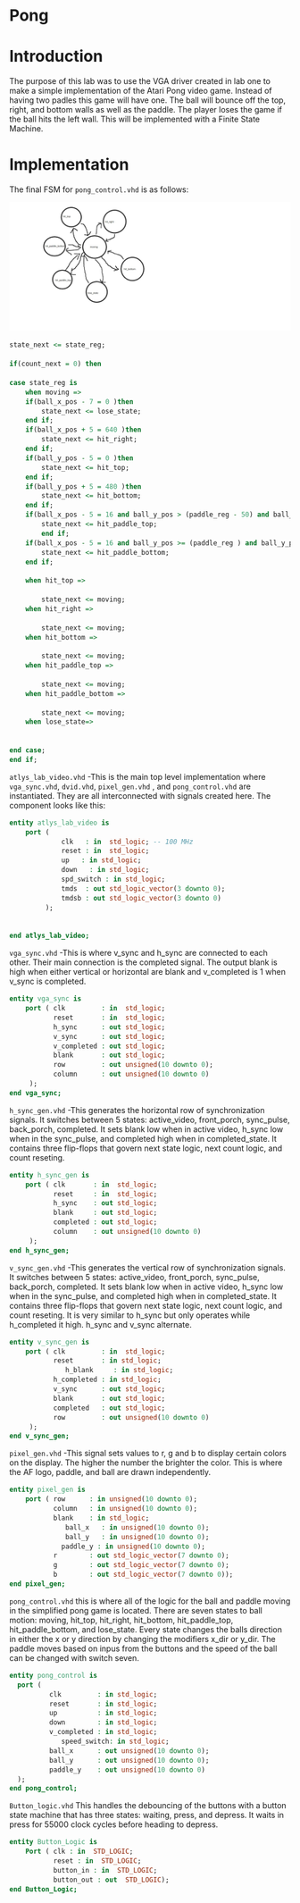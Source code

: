 Pong
====

Introduction
============
The purpose of this lab was to use the VGA driver created in lab one to make a simple implementation of the Atari Pong video game. Instead of having two padles this game will have one. The ball will bounce off the top, right, and bottom walls as well as the paddle. The player loses the game if the ball hits the left wall. This will be implemented with a Finite State Machine.

Implementation
==============
The final FSM for `pong_control.vhd` is as follows:

![state machine for pong_control](states.jpg)

```vhdl
state_next <= state_reg;

if(count_next = 0) then

case state_reg is 
	when moving =>
	if(ball_x_pos - 7 = 0 )then
		state_next <= lose_state;
	end if;
	if(ball_x_pos + 5 = 640 )then
		state_next <= hit_right;
	end if;
	if(ball_y_pos - 5 = 0 )then
		state_next <= hit_top;
	end if;
	if(ball_y_pos + 5 = 480 )then
		state_next <= hit_bottom;
	end if;
	if(ball_x_pos - 5 = 16 and ball_y_pos > (paddle_reg - 50) and ball_y_pos < (paddle_reg) )then
		state_next <= hit_paddle_top;
		end if;
	if(ball_x_pos - 5 = 16 and ball_y_pos >= (paddle_reg ) and ball_y_pos < (paddle_reg + 50) )then
		state_next <= hit_paddle_bottom;
	end if;
	
	when hit_top =>
		
		state_next <= moving;
	when hit_right =>
		
		state_next <= moving;
	when hit_bottom =>
		
		state_next <= moving;
	when hit_paddle_top =>
	
		state_next <= moving;
	when hit_paddle_bottom =>
	
		state_next <= moving;	
	when lose_state=>
		

end case;	
end if;

```

`atlys_lab_video.vhd`
-This is the main top level implementation where `vga_sync.vhd`, `dvid.vhd`, `pixel_gen.vhd` , and `pong_control.vhd` are instantiated. They are all interconnected with signals created here. The component looks like this:

```vhdl
entity atlys_lab_video is
    port ( 
             clk   : in  std_logic; -- 100 MHz
             reset : in  std_logic;
		     up   : in std_logic;
			 down   : in std_logic;
			 spd_switch : in std_logic;
             tmds  : out std_logic_vector(3 downto 0);
             tmdsb : out std_logic_vector(3 downto 0)
         );
			
		
end atlys_lab_video;
```

`vga_sync.vhd`
-This is where v_sync and h_sync are connected to each other. Their main connection is the completed signal. The output blank is high when either vertical or horizontal are blank and v_completed is 1 when v_sync is completed.

```vhdl
entity vga_sync is
    port ( clk         : in  std_logic;
           reset       : in  std_logic;
           h_sync      : out std_logic;
           v_sync      : out std_logic;
           v_completed : out std_logic;
           blank       : out std_logic;
           row         : out unsigned(10 downto 0);
           column      : out unsigned(10 downto 0)
     );
end vga_sync;
```

`h_sync_gen.vhd`
-This generates the horizontal row of synchronization signals. It switches between 5 states: active_video, front_porch, sync_pulse, back_porch, completed. It sets blank low when in active video, h_sync low when in the sync_pulse, and completed high when in completed_state. It contains three flip-flops that govern next state logic, next count logic, and count reseting.

```vhdl
entity h_sync_gen is
    port ( clk       : in  std_logic;
           reset     : in  std_logic;
           h_sync    : out std_logic;
           blank     : out std_logic;
           completed : out std_logic;
           column    : out unsigned(10 downto 0)
     );
end h_sync_gen;
```

`v_sync_gen.vhd`
-This generates the vertical row of synchronization signals. It switches between 5 states: active_video, front_porch, sync_pulse, back_porch, completed. It sets blank low when in active video, h_sync low when in the sync_pulse, and completed high when in completed_state. It contains three flip-flops that govern next state logic, next count logic, and count reseting. It is very similar to h_sync but only operates while h_completed it high. h_sync and v_sync alternate.

```vhdl
entity v_sync_gen is
    port ( clk         : in  std_logic;
           reset       : in std_logic;
			  h_blank     : in std_logic;
           h_completed : in std_logic;
           v_sync      : out std_logic;
           blank       : out std_logic;
           completed   : out std_logic;
           row         : out unsigned(10 downto 0)
     );
end v_sync_gen;
```

`pixel_gen.vhd`
-This signal sets values to r, g and b to display certain colors on the display. The higher the number the brighter the color. This is where the AF logo, paddle, and ball are drawn independently.

```vhdl
entity pixel_gen is
    port ( row      : in unsigned(10 downto 0);
           column   : in unsigned(10 downto 0);
           blank    : in std_logic;
			  ball_x   : in unsigned(10 downto 0);
			  ball_y   : in unsigned(10 downto 0);
		     paddle_y : in unsigned(10 downto 0);	
           r        : out std_logic_vector(7 downto 0);
           g        : out std_logic_vector(7 downto 0);
           b        : out std_logic_vector(7 downto 0));
end pixel_gen;

```

`pong_control.vhd`
this is where all of the logic for the ball and paddle moving in the simplified pong game is located. There are seven states to ball motion: moving, hit_top, hit_right, hit_bottom, hit_paddle_top, hit_paddle_bottom, and lose_state. Every state changes the balls direction in either the x or y direction by changing the modifiers x_dir or y_dir. The paddle moves based on inpus from the buttons and the speed of the ball can be changed with switch seven.

```vhdl
entity pong_control is
  port (
          clk         : in std_logic;
          reset       : in std_logic;
          up          : in std_logic;
          down        : in std_logic;
          v_completed : in std_logic;
			 speed_switch: in std_logic; 
          ball_x      : out unsigned(10 downto 0);
          ball_y      : out unsigned(10 downto 0);
          paddle_y    : out unsigned(10 downto 0)
  );
end pong_control;
```

`Button_logic.vhd`
This handles the debouncing of the buttons with a button state machine that has three states: waiting, press, and depress. It waits in press for 55000 clock cycles before heading to depress. 

```vhdl
entity Button_Logic is
    Port ( clk : in  STD_LOGIC;
           reset : in  STD_LOGIC;
           button_in : in  STD_LOGIC;
           button_out : out  STD_LOGIC);
end Button_Logic;
```
